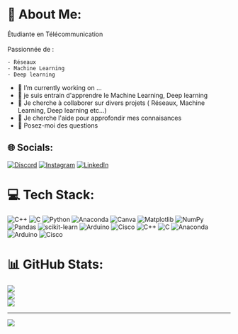 # 💫 About Me:
Étudiante en Télécommunication<br><br>Passionnée de : 

	- Réseaux
	- Machine Learning 
	- Deep learning 

- 🔭 I’m currently working on ...
- 🌱 je suis entrain d'apprendre le Machine Learning, Deep learning
- 👯 Je cherche à collaborer sur divers projets ( Réseaux, Machine Learning, Deep learning etc...)
- 🤔 Je cherche l'aide pour approfondir mes connaisances 
- 💬 Posez-moi des questions


## 🌐 Socials:
[![Discord](https://img.shields.io/badge/Discord-%237289DA.svg?logo=discord&logoColor=white)](https://discord.gg/https://discord.gg/kVQ273qs) [![Instagram](https://img.shields.io/badge/Instagram-%23E4405F.svg?logo=Instagram&logoColor=white)](https://instagram.com/woman_ml) [![LinkedIn](https://img.shields.io/badge/LinkedIn-%230077B5.svg?logo=linkedin&logoColor=white)](https://linkedin.com/in/chabrell-tchamko-mbugua-laghom-51b294282) 

# 💻 Tech Stack:
![C++](https://img.shields.io/badge/c++-%2300599C.svg?style=for-the-badge&logo=c%2B%2B&logoColor=white) ![C](https://img.shields.io/badge/c-%2300599C.svg?style=for-the-badge&logo=c&logoColor=white) ![Python](https://img.shields.io/badge/python-3670A0?style=for-the-badge&logo=python&logoColor=ffdd54) ![Anaconda](https://img.shields.io/badge/Anaconda-%2344A833.svg?style=for-the-badge&logo=anaconda&logoColor=white) ![Canva](https://img.shields.io/badge/Canva-%2300C4CC.svg?style=for-the-badge&logo=Canva&logoColor=white) ![Matplotlib](https://img.shields.io/badge/Matplotlib-%23ffffff.svg?style=for-the-badge&logo=Matplotlib&logoColor=black) ![NumPy](https://img.shields.io/badge/numpy-%23013243.svg?style=for-the-badge&logo=numpy&logoColor=white) ![Pandas](https://img.shields.io/badge/pandas-%23150458.svg?style=for-the-badge&logo=pandas&logoColor=white) ![scikit-learn](https://img.shields.io/badge/scikit--learn-%23F7931E.svg?style=for-the-badge&logo=scikit-learn&logoColor=white) ![Arduino](https://img.shields.io/badge/-Arduino-00979D?style=for-the-badge&logo=Arduino&logoColor=white) ![Cisco](https://img.shields.io/badge/cisco-%23049fd9.svg?style=for-the-badge&logo=cisco&logoColor=black) ![C++](https://img.shields.io/badge/c++-%2300599C.svg?style=for-the-badge&logo=c%2B%2B&logoColor=white) ![C](https://img.shields.io/badge/c-%2300599C.svg?style=for-the-badge&logo=c&logoColor=white) ![Anaconda](https://img.shields.io/badge/Anaconda-%2344A833.svg?style=for-the-badge&logo=anaconda&logoColor=white) ![Arduino](https://img.shields.io/badge/-Arduino-00979D?style=for-the-badge&logo=Arduino&logoColor=white) ![Cisco](https://img.shields.io/badge/cisco-%23049fd9.svg?style=for-the-badge&logo=cisco&logoColor=black)
# 📊 GitHub Stats:
![](https://github-readme-stats.vercel.app/api?username=Chabins&theme=dark&hide_border=false&include_all_commits=true&count_private=true)<br/>
![](https://github-readme-streak-stats.herokuapp.com/?user=Chabins&theme=dark&hide_border=false)<br/>
![](https://github-readme-stats.vercel.app/api/top-langs/?username=Chabins&theme=dark&hide_border=false&include_all_commits=true&count_private=true&layout=compact)

---
[![](https://visitcount.itsvg.in/api?id=Chabins&icon=0&color=0)](https://visitcount.itsvg.in)

<!-- Proudly created with GPRM ( https://gprm.itsvg.in ) -->
